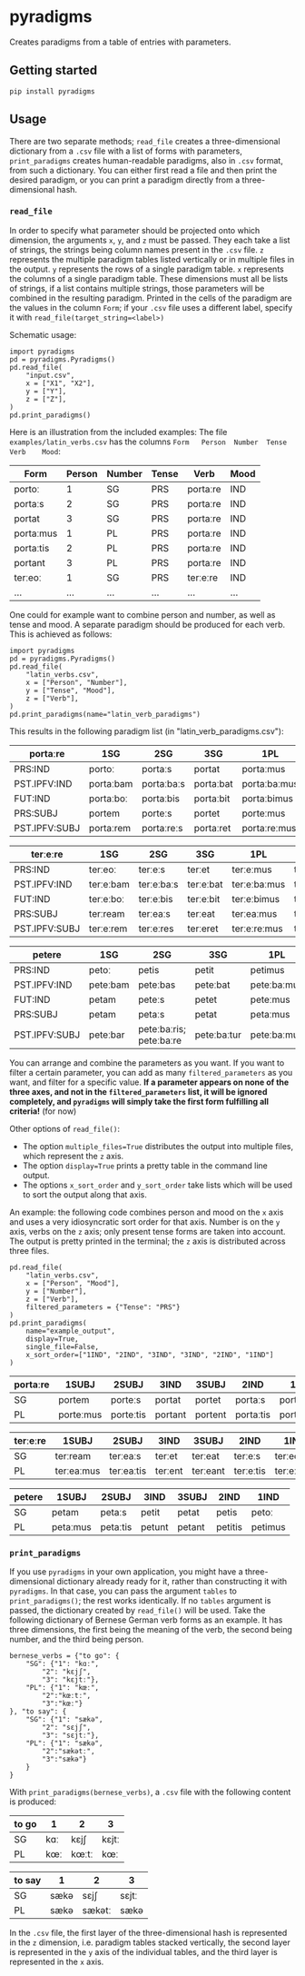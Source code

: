 # pyradigms

Creates paradigms from a table of entries with parameters.

## Getting started
`pip install pyradigms`

## Usage
There are two separate methods; `read_file` creates a three-dimensional dictionary from a `.csv` file with a list of forms with parameters, `print_paradigms` creates human-readable paradigms, also in `.csv` format, from such a dictionary.
You can either first read a file and then print the desired paradigm, or you can print a paradigm directly from a three-dimensional hash.

### `read_file`

In order to specify what parameter should be projected onto which dimension, the arguments `x`, `y`, and `z` must be passed.
They each take a list of strings, the strings being column names present in the `.csv` file.
`z` represents the multiple paradigm tables listed vertically or in multiple files in the output.
`y` represents the rows of a single paradigm table.
`x` represents the columns of a single paradigm table.
These dimensions must all be lists of strings, if a list contains multiple strings, those parameters will be combined in the resulting paradigm.
Printed in the cells of the paradigm are the values in the column `Form`; if your `.csv` file uses a different label, specify it with `read_file(target_string=<label>)`

Schematic usage:

```
import pyradigms
pd = pyradigms.Pyradigms()
pd.read_file(
    "input.csv",
    x = ["X1", "X2"],
    y = ["Y"],
    z = ["Z"],
)
pd.print_paradigms()
```

Here is an illustration from the included examples:
The file `examples/latin_verbs.csv` has the columns `Form	Person	Number	Tense	Verb	Mood`:

Form | Person | Number | Tense | Verb | Mood
-- | -- | -- | -- | -- | --
portoː | 1 | SG | PRS | portaːre | IND
portaːs | 2 | SG | PRS | portaːre | IND
portat | 3 | SG | PRS | portaːre | IND
portaːmus | 1 | PL | PRS | portaːre | IND
portaːtis | 2 | PL | PRS | portaːre | IND
portant | 3 | PL | PRS | portaːre | IND
terːeoː | 1 | SG | PRS | terːeːre | IND
… | … | … | … | … | …

One could for example want to combine person and number, as well as tense and mood.
A separate paradigm should be produced for each verb.
This is achieved as follows:

```
import pyradigms
pd = pyradigms.Pyradigms()
pd.read_file(
    "latin_verbs.csv",
    x = ["Person", "Number"],
    y = ["Tense", "Mood"],
    z = ["Verb"],
)
pd.print_paradigms(name="latin_verb_paradigms")
```

This results in the following paradigm list (in "latin_verb_paradigms.csv"):

|    portaːre   |    1SG    |    2SG     |    3SG    |     1PL      |     2PL      |    3PL     |
|---------------|-----------|------------|-----------|--------------|--------------|------------|
|    PRS:IND    |   portoː  |  portaːs   |   portat  |  portaːmus   |  portaːtis   |  portant   |
|  PST.IPFV:IND | portaːbam | portaːbaːs | portaːbat | portaːbaːmus | portaːbaːtis | portaːbant |
|    FUT:IND    | portaːboː | portaːbis  | portaːbit | portaːbimus  | portaːbitis  | portaːbunt |
|    PRS:SUBJ   |   portem  |  porteːs   |   portet  |  porteːmus   |  porteːtis   |  portent   |
| PST.IPFV:SUBJ | portaːrem | portaːreːs | portaːret | portaːreːmus | portaːreːtis | portaːrent |

|    terːeːre   |    1SG    |    2SG     |    3SG    |     1PL      |     2PL      |    3PL     |
|---------------|-----------|------------|-----------|--------------|--------------|------------|
|    PRS:IND    |  terːeoː  |  terːeːs   |   terːet  |  terːeːmus   |  terːeːtis   |  terːent   |
|  PST.IPFV:IND | terːeːbam | terːeːbaːs | terːeːbat | terːeːbaːmus | terːeːbaːtis | terːeːbant |
|    FUT:IND    | terːeːboː | terːeːbis  | terːeːbit | terːeːbimus  | terːeːbitis  | terːeːbunt |
|    PRS:SUBJ   |  terːream |  terːeaːs  |  terːeat  |  terːeaːmus  |  terːeaːtis  |  terːeant  |
| PST.IPFV:SUBJ | terːeːrem | terːeːres  |  terːeret | terːeːreːmus | terːeːreːtis | terːeːrent |

|     petere    |   1SG    |           2SG           |     3SG     |     1PL     |      2PL      |     3PL     |
|---------------|----------|-------------------------|-------------|-------------|---------------|-------------|
|    PRS:IND    |  petoː   |          petis          |    petit    |   petimus   |    petitis    |    petunt   |
|  PST.IPFV:IND | peteːbam |         peteːbas        |   peteːbat  | peteːbaːmus |  peteːbaːtis  |  peteːbant  |
|    FUT:IND    |  petam   |          peteːs         |    petet    |   peteːmus  |    peteːtis   |    petent   |
|    PRS:SUBJ   |  petam   |          petaːs         |    petat    |   petaːmus  |    petaːtis   |    petant   |
| PST.IPFV:SUBJ | peteːbar | peteːbaːris; peteːbaːre | peteːbaːtur | peteːbaːmus | peteːbaːminiː | peteːbaːtur |

You can arrange and combine the parameters as you want.
If you want to filter a certain parameter, you can add as many `filtered_parameters` as you want, and filter for a specific value.
**If a parameter appears on none of the three axes, and not in the `filtered_parameters` list, it will be ignored completely, and `pyradigms` will simply take the first form fulfilling all criteria!** (for now)

Other options of `read_file()`:
* The option `multiple_files=True` distributes the output into multiple files, which represent the `z` axis.
* The option `display=True` prints a pretty table in the command line output.
* The options `x_sort_order` and `y_sort_order` take lists which will be used to sort the output along that axis.

An example: the following code combines person and mood on the `x` axis and uses a very idiosyncratic sort order for that axis.
Number is on the `y` axis, verbs on the `z` axis; only present tense forms are taken into account.
The output is pretty printed in the terminal;  the `z` axis is distributed across three files.

```
pd.read_file(
    "latin_verbs.csv",
    x = ["Person", "Mood"],
    y = ["Number"],
    z = ["Verb"],
    filtered_parameters = {"Tense": "PRS"}
)
pd.print_paradigms(
	name="example_output",
	display=True,
	single_file=False,
	x_sort_order=["1IND", "2IND", "3IND", "3IND", "2IND", "1IND"]
)
```

| portaːre |   1SUBJ   |   2SUBJ   |   3IND  |  3SUBJ  |    2IND   |    1IND   |
|----------|-----------|-----------|---------|---------|-----------|-----------|
|    SG    |   portem  |  porteːs  |  portat |  portet |  portaːs  |   portoː  |
|    PL    | porteːmus | porteːtis | portant | portent | portaːtis | portaːmus |

| terːeːre |   1SUBJ    |   2SUBJ    |   3IND  |  3SUBJ   |    2IND   |    1IND   |
|----------|------------|------------|---------|----------|-----------|-----------|
|    SG    |  terːream  |  terːeaːs  |  terːet | terːeat  |  terːeːs  |  terːeoː  |
|    PL    | terːeaːmus | terːeaːtis | terːent | terːeant | terːeːtis | terːeːmus |

| petere |  1SUBJ   |  2SUBJ   |  3IND  | 3SUBJ  |   2IND  |   1IND  |
|--------|----------|----------|--------|--------|---------|---------|
|   SG   |  petam   |  petaːs  | petit  | petat  |  petis  |  petoː  |
|   PL   | petaːmus | petaːtis | petunt | petant | petitis | petimus |


### `print_paradigms`
If you use `pyradigms` in your own application, you might have a three-dimensional dictionary already ready for it, rather than constructing it with `pyradigms`.
In that case, you can pass the argument `tables` to `print_paradigms()`; the rest works identically.
If no `tables` argument is passed, the dictionary created by `read_file()` will be used.
Take the following dictionary of Bernese German verb forms as an example.
It has three dimensions, the first being the meaning of the verb, the second being number, and the third being person.

```
bernese_verbs = {"to go": {
    "SG": {"1": "kɑː",
        "2": "kɛjʃ",
        "3": "kɛjtː"},
    "PL": {"1": "kœː",
        "2":"kœːtː",
        "3":"kœː"}
}, "to say": {
    "SG": {"1": "sækə",
        "2": "sɛjʃ",
        "3": "sɛjtː"},
    "PL": {"1": "sækə",
        "2":"sækətː",
        "3":"sækə"}
    }
}
```
With `print_paradigms(bernese_verbs)`, a `.csv` file with the following content is produced:

| to go | 1  | 2  | 3  
| ----- | ----- | ----  | ----
| SG | kɑː | kɛjʃ | kɛjtː
| PL | kœː | kœːtː | kœː

| to say | 1 | 2 | 3
| ----- | ----- | ------ | ------
| SG | sækə | sɛjʃ | sɛjtː
| PL | sækə | sækətː | sækə

In the `.csv` file, the first layer of the three-dimensional hash is represented in the `z` dimension, i.e. paradigm tables stacked vertically, the second layer is represented in the `y` axis of the individual tables, and the third layer is represented in the `x` axis.